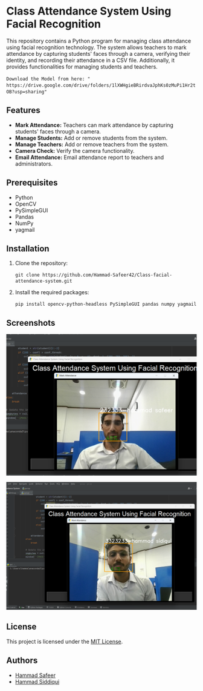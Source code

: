 # Class Attendance System Using Facial Recognition

This repository contains a Python program for managing class attendance using facial recognition technology. The system allows teachers to mark attendance by capturing students' faces through a camera, verifying their identity, and recording their attendance in a CSV file. Additionally, it provides functionalities for managing students and teachers.

`Download the Model from here: " https://drive.google.com/drive/folders/1lXWHgieBRirdvaJphKs0zMuPi1Hr2tOB?usp=sharing" `

## Features

- **Mark Attendance:** Teachers can mark attendance by capturing students' faces through a camera.
- **Manage Students:** Add or remove students from the system.
- **Manage Teachers:** Add or remove teachers from the system.
- **Camera Check:** Verify the camera functionality.
- **Email Attendance:** Email attendance report to teachers and administrators.

## Prerequisites

- Python 
- OpenCV
- PySimpleGUI
- Pandas
- NumPy
- yagmail

## Installation

1. Clone the repository:

    ```
    git clone https://github.com/Hammad-Safeer42/Class-facial-attendance-system.git
    ```

2. Install the required packages:

    ```
    pip install opencv-python-headless PySimpleGUI pandas numpy yagmail
    ```


## Screenshots

![Test 1](Class%20Attendance%20System/Hammad_Safeer.png)

![Test 2](Class%20Attendance%20System/Hammad_Siddiqui.png)


## License
This project is licensed under the [MIT License](/LICENSE).


## Authors

- [Hammad Safeer](https://github.com/Hammad-Safeer42)
- [Hammad Siddiqui](https://github.com/HammadSiddiqui30)

